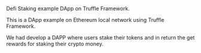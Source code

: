Defi Staking example DApp on Truffle Framework.

This is a DApp example on Ethereum local network using Truffle Framework.

We had develop a DAPP where users stake their tokens and in return the get rewards for staking their crypto money.



